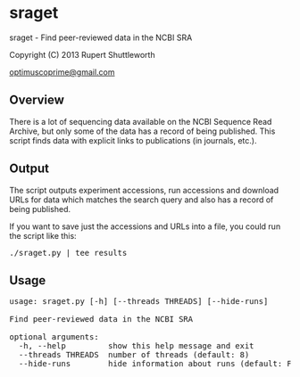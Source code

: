 sraget
======

sraget - Find peer-reviewed data in the NCBI SRA

Copyright (C) 2013  Rupert Shuttleworth

optimuscoprime@gmail.com

Overview
--------

There is a lot of sequencing data available on the NCBI Sequence Read Archive, but only some of the data has a record of being published. This script finds data with explicit links to publications (in journals, etc.).

Output
------

The script outputs experiment accessions, run accessions and download URLs for data which matches the search query and also has a record of being published.

If you want to save just the accessions and URLs into a file, you could run the script like this:

<pre>
./sraget.py | tee results
</pre>

Usage
-----

<pre>
usage: sraget.py [-h] [--threads THREADS] [--hide-runs]

Find peer-reviewed data in the NCBI SRA

optional arguments:
  -h, --help         show this help message and exit
  --threads THREADS  number of threads (default: 8)
  --hide-runs        hide information about runs (default: False)
</pre>
